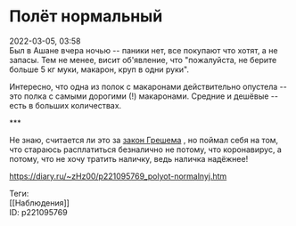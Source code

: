 Полёт нормальный
=================

   
 2022-03-05, 03:58   
  Был в Ашане вчера ночью -- паники нет, все покупают что хотят, а не запасы. Тем не менее, висит об'явление, что "пожалуйста, не берите больше 5 кг муки, макарон, круп в одни руки".   
   
 Интересно, что одна из полок с макаронами действительно опустела -- это полка с самыми дорогими (!) макаронами. Средние и дешёвые -- есть в больших количествах.   
   
 \*\*\*   
   
 Не знаю, считается ли это за  [закон Грешема](https://ru.wikipedia.org/wiki/%D0%97%D0%B0%D0%BA%D0%BE%D0%BD_%D0%93%D1%80%D0%B5%D1%88%D0%B5%D0%BC%D0%B0)  , но поймал себя на том, что стараюсь расплатиться безналично не потому, что коронавирус, а потому, что не хочу тратить наличку, ведь наличка надёжнее!   
    
 <https://diary.ru/~zHz00/p221095769_polyot-normalnyj.htm>   
   
 Теги:   
 [[Наблюдения]]   
 ID: p221095769